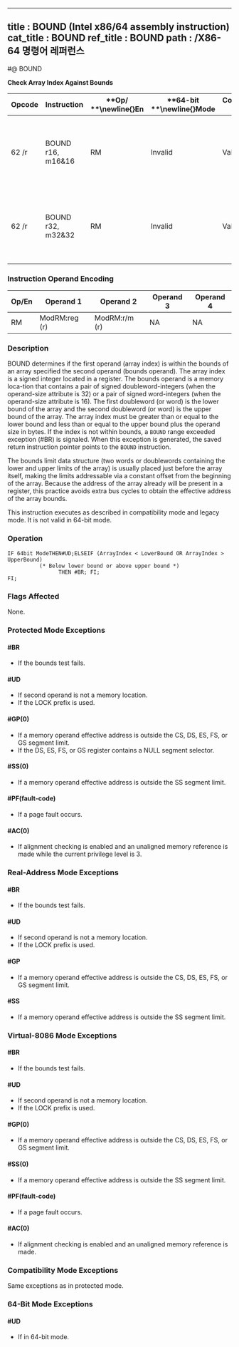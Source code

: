 ----------------------------
title : BOUND (Intel x86/64 assembly instruction)
cat_title : BOUND
ref_title : BOUND
path : /X86-64 명령어 레퍼런스
----------------------------
#@ BOUND

**Check Array Index Against Bounds**

|**Opcode**|**Instruction**|**Op/ **\newline{}**En**|**64-bit **\newline{}**Mode**|**Compat/**\newline{}**Leg Mode**|**Description**|
|----------|---------------|------------------------|-----------------------------|---------------------------------|---------------|
|62 /r|BOUND r16, m16&16|RM|Invalid|Valid|Check if r16 (array index) is within bounds specified by m16&16.|
|62 /r|BOUND r32, m32&32|RM|Invalid|Valid|Check if r32 (array index) is within bounds specified by m32&32.|
### Instruction Operand Encoding


|Op/En|Operand 1|Operand 2|Operand 3|Operand 4|
|-----|---------|---------|---------|---------|
|RM|ModRM:reg (r)|ModRM:r/m (r)|NA|NA|
### Description


BOUND determines if the first operand (array index) is within the bounds of an array specified the second operand (bounds operand). The array index is a signed integer located in a register. The bounds operand is a memory loca-tion that contains a pair of signed doubleword-integers (when the operand-size attribute is 32) or a pair of signed word-integers (when the operand-size attribute is 16). The first doubleword (or word) is the lower bound of the array and the second doubleword (or word) is the upper bound of the array. The array index must be greater than or equal to the lower bound and less than or equal to the upper bound plus the operand size in bytes. If the index is not within bounds, a `BOUND` range exceeded exception (#BR) is signaled. When this exception is generated, the saved return instruction pointer points to the `BOUND` instruction.

The bounds limit data structure (two words or doublewords containing the lower and upper limits of the array) is usually placed just before the array itself, making the limits addressable via a constant offset from the beginning of the array. Because the address of the array already will be present in a register, this practice avoids extra bus cycles to obtain the effective address of the array bounds.

This instruction executes as described in compatibility mode and legacy mode. It is not valid in 64-bit mode.


### Operation

```info-verb
IF 64bit ModeTHEN#UD;ELSEIF (ArrayIndex < LowerBound OR ArrayIndex > UpperBound)
          (* Below lower bound or above upper bound *)
                THEN #BR; FI;
FI;
```
### Flags Affected


None.


### Protected Mode Exceptions

#### #BR
* If the bounds test fails.

#### #UD
* If second operand is not a memory location.
* If the LOCK prefix is used.

#### #GP(0)
* If a memory operand effective address is outside the CS, DS, ES, FS, or GS segment limit.
* If the DS, ES, FS, or GS register contains a NULL segment selector.

#### #SS(0)
* If a memory operand effective address is outside the SS segment limit.

#### #PF(fault-code)
* If a page fault occurs.

#### #AC(0)
* If alignment checking is enabled and an unaligned memory reference is made while the current privilege level is 3.

### Real-Address Mode Exceptions

#### #BR
* If the bounds test fails.

#### #UD
* If second operand is not a memory location.
* If the LOCK prefix is used.

#### #GP
* If a memory operand effective address is outside the CS, DS, ES, FS, or GS segment limit.

#### #SS
* If a memory operand effective address is outside the SS segment limit.

### Virtual-8086 Mode Exceptions

#### #BR
* If the bounds test fails.

#### #UD
* If second operand is not a memory location.
* If the LOCK prefix is used.

#### #GP(0)
* If a memory operand effective address is outside the CS, DS, ES, FS, or GS segment limit.

#### #SS(0)
* If a memory operand effective address is outside the SS segment limit.

#### #PF(fault-code)
* If a page fault occurs.

#### #AC(0)
* If alignment checking is enabled and an unaligned memory reference is made.

### Compatibility Mode Exceptions



Same exceptions as in protected mode.


### 64-Bit Mode Exceptions

#### #UD
* If in 64-bit mode.
